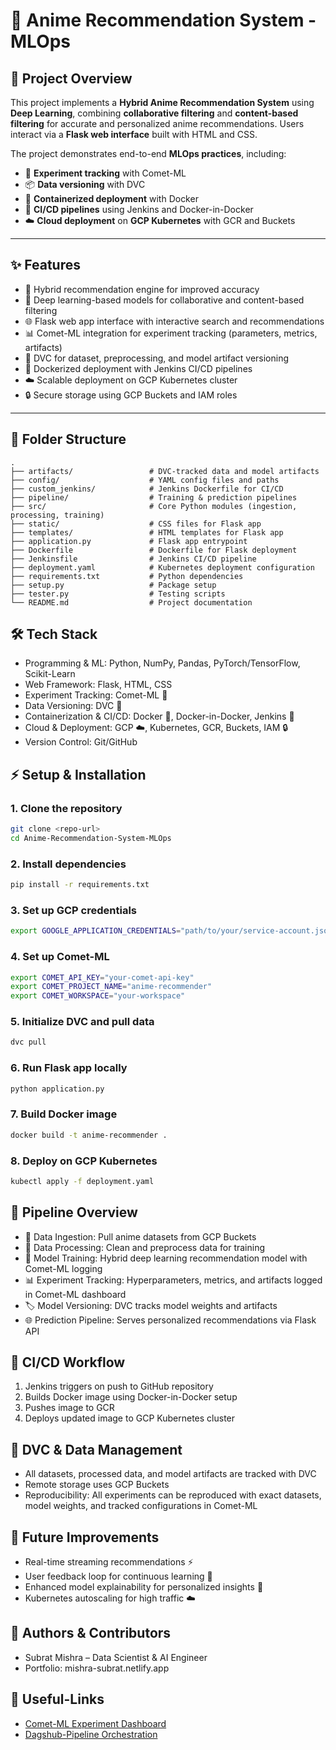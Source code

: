 # 🎯 Anime Recommendation System - MLOps

## 📖 Project Overview
This project implements a **Hybrid Anime Recommendation System** using **Deep Learning**, combining **collaborative filtering** and **content-based filtering** for accurate and personalized anime recommendations. Users interact via a **Flask web interface** built with HTML and CSS.

The project demonstrates end-to-end **MLOps practices**, including:

- 🧪 **Experiment tracking** with Comet-ML  
- 📦 **Data versioning** with DVC  
- 🐳 **Containerized deployment** with Docker  
- 🔄 **CI/CD pipelines** using Jenkins and Docker-in-Docker  
- ☁️ **Cloud deployment** on **GCP Kubernetes** with GCR and Buckets  

---

## ✨ Features
- 🤝 Hybrid recommendation engine for improved accuracy  
- 🧠 Deep learning-based models for collaborative and content-based filtering  
- 🌐 Flask web app interface with interactive search and recommendations  
- 📊 Comet-ML integration for experiment tracking (parameters, metrics, artifacts)  
- 💾 DVC for dataset, preprocessing, and model artifact versioning  
- 🐳 Dockerized deployment with Jenkins CI/CD pipelines  
- ☁️ Scalable deployment on GCP Kubernetes cluster  
- 🔒 Secure storage using GCP Buckets and IAM roles  

---


## 📁 Folder Structure
```
.
├── artifacts/                 # DVC-tracked data and model artifacts
├── config/                    # YAML config files and paths
├── custom_jenkins/            # Jenkins Dockerfile for CI/CD
├── pipeline/                  # Training & prediction pipelines
├── src/                       # Core Python modules (ingestion, processing, training)
├── static/                    # CSS files for Flask app
├── templates/                 # HTML templates for Flask app
├── application.py             # Flask app entrypoint
├── Dockerfile                 # Dockerfile for Flask deployment
├── Jenkinsfile                # Jenkins CI/CD pipeline
├── deployment.yaml            # Kubernetes deployment configuration
├── requirements.txt           # Python dependencies
├── setup.py                   # Package setup
├── tester.py                  # Testing scripts
└── README.md                  # Project documentation
```

## 🛠 Tech Stack

- Programming & ML: Python, NumPy, Pandas, PyTorch/TensorFlow, Scikit-Learn
- Web Framework: Flask, HTML, CSS
- Experiment Tracking: Comet-ML 🧪
- Data Versioning: DVC 💾
- Containerization & CI/CD: Docker 🐳, Docker-in-Docker, Jenkins 🔄
- Cloud & Deployment: GCP ☁️, Kubernetes, GCR, Buckets, IAM 🔒
- Version Control: Git/GitHub

## ⚡ Setup & Installation

### 1. Clone the repository
```bash
git clone <repo-url>
cd Anime-Recommendation-System-MLOps
```
### 2. Install dependencies
```bash
pip install -r requirements.txt
```
### 3. Set up GCP credentials
```bash
export GOOGLE_APPLICATION_CREDENTIALS="path/to/your/service-account.json"
```
### 4. Set up Comet-ML
```bash
export COMET_API_KEY="your-comet-api-key"
export COMET_PROJECT_NAME="anime-recommender"
export COMET_WORKSPACE="your-workspace"
```
### 5. Initialize DVC and pull data
```bash
dvc pull
```
### 6. Run Flask app locally

```bash
python application.py
```
### 7. Build Docker image
```bash
docker build -t anime-recommender .
```
### 8. Deploy on GCP Kubernetes
```bash
kubectl apply -f deployment.yaml
```
## 🔄 Pipeline Overview

- 💾 Data Ingestion: Pull anime datasets from GCP Buckets
- 🧹 Data Processing: Clean and preprocess data for training
- 🧠 Model Training: Hybrid deep learning recommendation model with Comet-ML logging
- 📊 Experiment Tracking: Hyperparameters, metrics, and artifacts logged in Comet-ML dashboard
- 🏷 Model Versioning: DVC tracks model weights and artifacts
- 🌐 Prediction Pipeline: Serves personalized recommendations via Flask API

## 🚀 CI/CD Workflow
1. Jenkins triggers on push to GitHub repository
2. Builds Docker image using Docker-in-Docker setup
3. Pushes image to GCR
4. Deploys updated image to GCP Kubernetes cluster

## 💾 DVC & Data Management
- All datasets, processed data, and model artifacts are tracked with DVC
- Remote storage uses GCP Buckets
- Reproducibility: All experiments can be reproduced with exact datasets, model weights, and tracked configurations in Comet-ML

## 🔮 Future Improvements
- Real-time streaming recommendations ⚡
- User feedback loop for continuous learning 🔄
- Enhanced model explainability for personalized insights 🧩
- Kubernetes autoscaling for high traffic ☁️

## 👤 Authors & Contributors

- Subrat Mishra – Data Scientist & AI Engineer
- Portfolio: mishra-subrat.netlify.app

## 🔗 Useful-Links
- [Comet-ML Experiment Dashboard](https://www.comet.com/subrat1920/recommendation-system-experiment/view/new/panels)
- [Dagshub-Pipeline Orchestration](https://dagshub.com/Subrat1920/Anime-Recommendation-System-MLOps?filter=dvc)